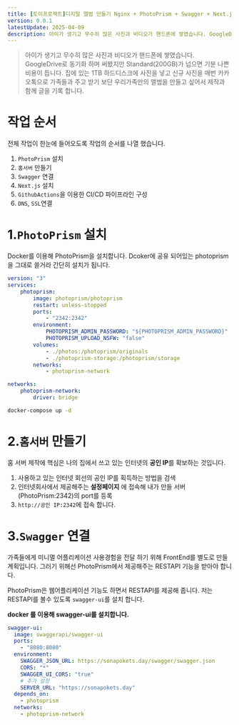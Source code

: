 ```yaml
---
title: [토이프로젝트]디지털 앨범 만들기 Nginx + PhotoPrism + Swagger + Next.js
version: 0.0.1
latestUpdate: 2025-04-09
description: 아이가 생기고 무수히 많은 사진과 비디오가 핸드폰에 쌓였습니다. GoogleDrive로 동기화 하며 써봤지만 Standard(200GB)가 넘으면 기분 나쁜 비용이 듭니다. 집에 있는 1TB 하드디스크에 사진을 넣고 신규 사진을 매번 카카오톡으로 가족들과 주고 받기 보단 우리가족만의 앨범을 만들고 싶어서 제작과 함께 글을 기록 합니다.
---
```


> 아이가 생기고 무수히 많은 사진과 비디오가 핸드폰에 쌓였습니다.
> GoogleDrive로 동기화 하며 써봤지만 Standard(200GB)가 넘으면 기분 나쁜 비용이 듭니다.
> 집에 있는 1TB 하드디스크에 사진을 넣고 신규 사진을 매번 카카오톡으로 가족들과 주고 받기 보단 우리가족만의 앨범을 만들고 싶어서 제작과 함께 글을 기록 합니다.

# 작업 순서

전체 작업이 한눈에 들어오도록 작업의 순서를 나열 했습니다.

1. `PhotoPrism` 설치
2. `홈서버` 만들기
3. `Swagger` 연결
4. `Next.js` 설치
5. `GithubActions`을 이용한 CI/CD 파이프라인 구성
6. `DNS`, `SSL`연결

# 1.`PhotoPrism` 설치

Docker를 이용해 PhotoPrism을 설치합니다.
Dcoker에 공유 되어있는 photoprism을 그대로 쓸거라 간단히 설치가 됩니다.

```yml
version: "3"
services:
	photoprism:
		image: photoprism/photoprism
		restart: unless-stopped
		ports:
			- "2342:2342"
		environment:
			PHOTOPRISM_ADMIN_PASSWORD: "${PHOTOPRISM_ADMIN_PASSWORD}"
			PHOTOPRISM_UPLOAD_NSFW: "false"
		volumes:
			- ./photos:/photoprism/originals
			- ./photoprism-storage:/photoprism/storage
		networks:
			- photoprism-network

networks:
	photoprism-network:
		driver: bridge
```

```bash
docker-compose up -d
```

# 2.`홈서버` 만들기

홈 서버 제작에 핵심은 나의 집에서 쓰고 있는 인터넷의 **공인 IP**를 확보하는 것입니다.

1. 사용하고 있는 인터넷 회선의 공인 IP를 획득하는 방법을 검색
2. 인터넷회사에서 제공해주는 **설정페이지** 에 접속해 내가 만들 서버(PhotoPrism:2342)의 port를 등록
3. `http://공인 IP:2342`에 접속 합니다.

# 3.`Swagger` 연결

가족들에게 미니멀 어플리케이션 사용경험을 전달 하기 위해 FrontEnd를 별도로 만들 계획입니다.
그러기 위해선 PhotoPrism에서 제공해주는 RESTAPI 기능을 받아야 합니다.

PhotoPrism은 웹어플리케이션 기능도 하면서 RESTAPI를 제공해 줍니다.
저는 RESTAPI를 볼수 있도록 `swagger-ui`를 설치 합니다.

**docker 를 이용해 swagger-ui를 설치합니다.**

```yml
swagger-ui:
  image: swaggerapi/swagger-ui
  ports:
    - "8080:8080"
  environment:
    SWAGGER_JSON_URL: https://sonapokets.day/swagger/swagger.json
    CORS: "*"
    SWAGGER_UI_CORS: "true"
    # 추가 설정
    SERVER_URL: "https://sonapokets.day"
  depends_on:
    - photoprism
  networks:
    - photoprism-network
```
